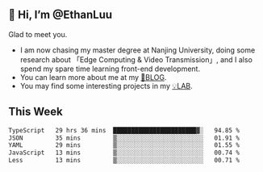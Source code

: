 ## 👋 Hi, I’m @EthanLuu

Glad to meet you.

- I am now chasing my master degree at Nanjing University, doing some research about 「Edge Computing & Video Transmission」, and I also spend my spare time learning front-end development.
- You can learn more about me at my [📝BLOG](https://blog.ethanloo.cn).
- You may find some interesting projects in my [💡LAB](https://lab.ethanloo.cn).

## This Week
<!--START_SECTION:waka-->

```txt
TypeScript   29 hrs 36 mins  ███████████████████████▓░   94.85 %
JSON         35 mins         ▒░░░░░░░░░░░░░░░░░░░░░░░░   01.91 %
YAML         29 mins         ▒░░░░░░░░░░░░░░░░░░░░░░░░   01.55 %
JavaScript   13 mins         ▒░░░░░░░░░░░░░░░░░░░░░░░░   00.74 %
Less         13 mins         ▒░░░░░░░░░░░░░░░░░░░░░░░░   00.71 %
```

<!--END_SECTION:waka-->
